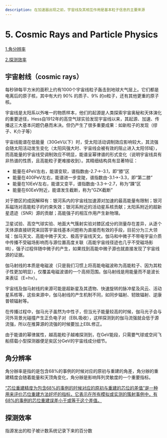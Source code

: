 ```yaml
---
description: 在加速器出现之前，宇宙线及其相互作用是基本粒子信息的主要来源
---
```


# 5. Cosmic Rays and Particle Physics

[1.角分辨率](5.-cosmic-rays-and-particle-physics.md#jiao-fen-bian-lv)

[2.探测效率](5.-cosmic-rays-and-particle-physics.md#tan-ce-xiao-lv)

## 宇宙射线（cosmic rays）

每秒钟每平方米的面积上约有1000个宇宙线粒子轰击到地球大气层上。它们都是电离后的原子核，其中有大约 90% 的质子、9% 的α粒子，还有其他更重的原子核。

宇宙线是太阳系以外唯一的物质样本，他们的起源是人类探索宇宙奥秘和天体演化的重要途径，Hess自1912年的高空气球实验发现宇宙线以来，其起源、加速、传播这三大基本问题仍悬而未决。但仍产生了很多重要成果：如新粒子的发现（缪子、K介子等）

宇宙线能谱在低能量（30GeV以下）时，受太阳活动调制效应影响较大，其流强会随太阳活动发生变化（太阳风强大时、宇宙线会被有效的阻止进入太阳邻域），而高能量的宇宙线受调制效应不明显，能谱呈幂律谱的形式变化（说明宇宙线具有非热谱的性质，且高能粒子更难接收到）。其精细结构具有显著特征：

* 能量在4PeV左右，能谱变软，谱指数由-2.7->-3.1，即“膝”区
* 能量在400PeV左右，能谱进一步变陡，谱指数由-3.1->-3.3，即“第二膝”
* 能量在10EeV左右，能谱又变平，谱指数由-3.3->-2.7，称为“踝”区
* 能量在60EeV附近，能谱发生截断，称为“GZK截断”

对于膝区的成因解释有：银河系内的宇宙线加速源对加速的最高能量有限制；银河系磁场对高能粒子的约束失效；银河系附近的活动星系核贡献；太阳系附近的超新星遗迹（SNR）源的贡献；高能强子的相互作用产生新物理。

卫星试验、高空气球实验、地面大气簇射实验对膝区成分的测量存在差异，从逐个天体源直接研究来回答宇宙线基本问题称为直接而有效的手段，目前分为三大领域：伽马天文、高能中微子天文、极高宇宙线天文。伽马和中微子不带电宇宙介质中传播不受磁场影响而与源位置高度关联（高能宇宙线径迹也几乎不受磁场影响），强子过程伴随中微子的产生，如果找到高能中微子源也就直接发现了宇宙线源的证据。

伽马射线的本质是电磁波（只是我们习惯上将高能电磁波称为高能粒子、因为其粒子性更加明显），仅覆盖电磁波谱的一个高频范围。伽马射线是用能量而不是波长来表征（E=hν）。

宇宙线及伽马射线的来源可能是超新星及其遗物、快速旋转的脉冲星及风云、活动星系核等，这些来源中，伽马射线的产生机制不同，如同步辐射、轫致辐射、逆康普顿辐射等。

在传播过程中，伽马光子虽然为中性子，但当光子能量较高的时候，伽马光子会与河外背景光碰撞产生正负电子对（EBL吸收），这样探测到的伽马流强就会低于源流强，所以在推算源的流强的时候要加上EBL修正。

由于能谱的幂律属性，越高能粒子越难探测到，在GeV能段，只需要气球或空间飞船搭载小型探测器便足矣区分GeV的宇宙线成分细节。





















## 角分辨率

角分辦率是指的是包含68%的事例的时候对应的原初与重建的角差，角分辦的重建精度会随着能量和天顶角变化，角分辦是影响阵列灵敏度的一个重要指标。

[“芯位重建精度为包含68%的事例的时候对应的原初与重建的芯位的差值”是一种用来评价芯位重建方法好坏的指标，它表示在所有模拟或实测的簇射事例中，有68%的事例的芯位重建误差小于或等于这个差值。](https://xueshu.baidu.com/usercenter/paper/show?paperid=99788d8c8d6f08626a6b8c48e7150818)

## 探测效率

指源发出的粒子被计数系统记录下来的百分数
